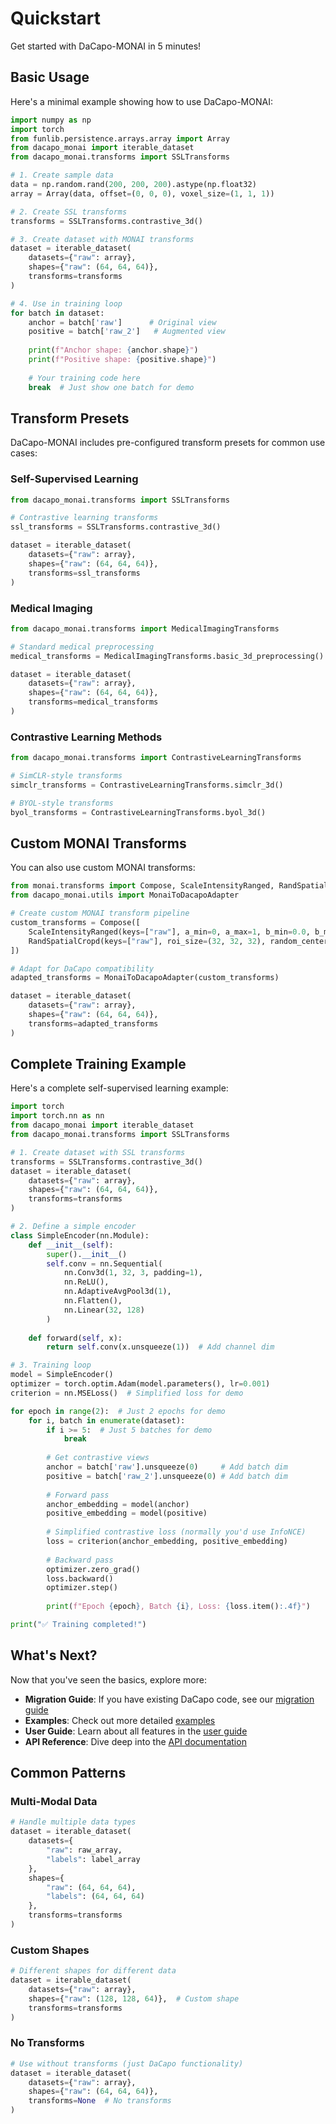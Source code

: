 # Quickstart

Get started with DaCapo-MONAI in 5 minutes!

## Basic Usage

Here's a minimal example showing how to use DaCapo-MONAI:

```python
import numpy as np
import torch
from funlib.persistence.arrays.array import Array
from dacapo_monai import iterable_dataset
from dacapo_monai.transforms import SSLTransforms

# 1. Create sample data
data = np.random.rand(200, 200, 200).astype(np.float32)
array = Array(data, offset=(0, 0, 0), voxel_size=(1, 1, 1))

# 2. Create SSL transforms
transforms = SSLTransforms.contrastive_3d()

# 3. Create dataset with MONAI transforms
dataset = iterable_dataset(
    datasets={"raw": array},
    shapes={"raw": (64, 64, 64)},
    transforms=transforms
)

# 4. Use in training loop
for batch in dataset:
    anchor = batch['raw']      # Original view
    positive = batch['raw_2']   # Augmented view
    
    print(f"Anchor shape: {anchor.shape}")
    print(f"Positive shape: {positive.shape}")
    
    # Your training code here
    break  # Just show one batch for demo
```

## Transform Presets

DaCapo-MONAI includes pre-configured transform presets for common use cases:

### Self-Supervised Learning

```python
from dacapo_monai.transforms import SSLTransforms

# Contrastive learning transforms
ssl_transforms = SSLTransforms.contrastive_3d()

dataset = iterable_dataset(
    datasets={"raw": array},
    shapes={"raw": (64, 64, 64)},
    transforms=ssl_transforms
)
```

### Medical Imaging

```python
from dacapo_monai.transforms import MedicalImagingTransforms

# Standard medical preprocessing
medical_transforms = MedicalImagingTransforms.basic_3d_preprocessing()

dataset = iterable_dataset(
    datasets={"raw": array},
    shapes={"raw": (64, 64, 64)},
    transforms=medical_transforms
)
```

### Contrastive Learning Methods

```python
from dacapo_monai.transforms import ContrastiveLearningTransforms

# SimCLR-style transforms
simclr_transforms = ContrastiveLearningTransforms.simclr_3d()

# BYOL-style transforms
byol_transforms = ContrastiveLearningTransforms.byol_3d()
```

## Custom MONAI Transforms

You can also use custom MONAI transforms:

```python
from monai.transforms import Compose, ScaleIntensityRanged, RandSpatialCropd
from dacapo_monai.utils import MonaiToDacapoAdapter

# Create custom MONAI transform pipeline
custom_transforms = Compose([
    ScaleIntensityRanged(keys=["raw"], a_min=0, a_max=1, b_min=0.0, b_max=1.0),
    RandSpatialCropd(keys=["raw"], roi_size=(32, 32, 32), random_center=True),
])

# Adapt for DaCapo compatibility
adapted_transforms = MonaiToDacapoAdapter(custom_transforms)

dataset = iterable_dataset(
    datasets={"raw": array},
    shapes={"raw": (64, 64, 64)},
    transforms=adapted_transforms
)
```

## Complete Training Example

Here's a complete self-supervised learning example:

```python
import torch
import torch.nn as nn
from dacapo_monai import iterable_dataset
from dacapo_monai.transforms import SSLTransforms

# 1. Create dataset with SSL transforms
transforms = SSLTransforms.contrastive_3d()
dataset = iterable_dataset(
    datasets={"raw": array},
    shapes={"raw": (64, 64, 64)},
    transforms=transforms
)

# 2. Define a simple encoder
class SimpleEncoder(nn.Module):
    def __init__(self):
        super().__init__()
        self.conv = nn.Sequential(
            nn.Conv3d(1, 32, 3, padding=1),
            nn.ReLU(),
            nn.AdaptiveAvgPool3d(1),
            nn.Flatten(),
            nn.Linear(32, 128)
        )
    
    def forward(self, x):
        return self.conv(x.unsqueeze(1))  # Add channel dim

# 3. Training loop
model = SimpleEncoder()
optimizer = torch.optim.Adam(model.parameters(), lr=0.001)
criterion = nn.MSELoss()  # Simplified loss for demo

for epoch in range(2):  # Just 2 epochs for demo
    for i, batch in enumerate(dataset):
        if i >= 5:  # Just 5 batches for demo
            break
            
        # Get contrastive views
        anchor = batch['raw'].unsqueeze(0)     # Add batch dim
        positive = batch['raw_2'].unsqueeze(0) # Add batch dim
        
        # Forward pass
        anchor_embedding = model(anchor)
        positive_embedding = model(positive)
        
        # Simplified contrastive loss (normally you'd use InfoNCE)
        loss = criterion(anchor_embedding, positive_embedding)
        
        # Backward pass
        optimizer.zero_grad()
        loss.backward()
        optimizer.step()
        
        print(f"Epoch {epoch}, Batch {i}, Loss: {loss.item():.4f}")

print("✅ Training completed!")
```

## What's Next?

Now that you've seen the basics, explore more:

- **Migration Guide**: If you have existing DaCapo code, see our [migration guide](migration.md)
- **Examples**: Check out more detailed [examples](../examples/index.md)
- **User Guide**: Learn about all features in the [user guide](../user_guide/index.md)
- **API Reference**: Dive deep into the [API documentation](../api_reference/index.md)

## Common Patterns

### Multi-Modal Data

```python
# Handle multiple data types
dataset = iterable_dataset(
    datasets={
        "raw": raw_array,
        "labels": label_array
    },
    shapes={
        "raw": (64, 64, 64),
        "labels": (64, 64, 64)
    },
    transforms=transforms
)
```

### Custom Shapes

```python
# Different shapes for different data
dataset = iterable_dataset(
    datasets={"raw": array},
    shapes={"raw": (128, 128, 64)},  # Custom shape
    transforms=transforms
)
```

### No Transforms

```python
# Use without transforms (just DaCapo functionality)
dataset = iterable_dataset(
    datasets={"raw": array},
    shapes={"raw": (64, 64, 64)},
    transforms=None  # No transforms
)
```